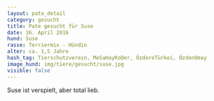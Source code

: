 ```yaml
---
layout: pate_detail
category: gesucht
title: Pate gesucht für Suse
date: 16. April 2016
hund: Suse
rasse: Terriermix - Hündin
alter: ca. 1,5 Jahre
hash_tag: Tierschutzverein, MeSaHayKoDer, ÖzdereTürkei, ÖzdenOmay
image_hund: img/tiere/gesucht/suse.jpg
visible: false
---
```


 Suse ist verspielt, aber total lieb.
